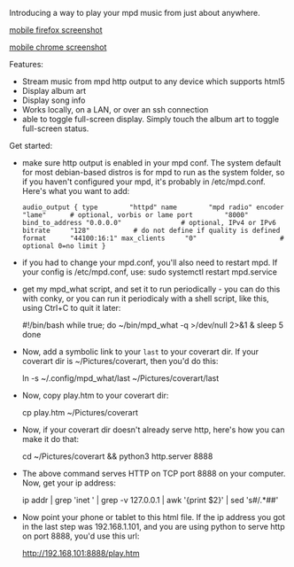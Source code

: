 Introducing a way to play your mpd music from just about anywhere.

[mobile firefox screenshot](screenshot-mobileff.png "mobile screenshot on firefox")

[mobile chrome screenshot](screenshot-mobilechrome.png "mobile screenshot on chrome")

Features:

  * Stream music from mpd http output to any device which supports html5
  * Display album art
  * Display song info
  * Works locally, on a LAN, or over an ssh connection
  * able to toggle full-screen display. Simply touch the album art to toggle full-screen status.

Get started:

  * make sure http output is enabled in your mpd conf. The system default for most debian-based distros is for mpd to run as the system folder, so if you haven't configured your mpd, it's probably in /etc/mpd.conf. Here's what you want to add: 

    `audio_output {
    	type		"httpd"
    	name		"mpd radio"
    	encoder		"lame"		# optional, vorbis or lame
    	port		"8000"
    	bind_to_address "0.0.0.0"               # optional, IPv4 or IPv6
    	bitrate		"128"			# do not define if quality is defined
    	format		"44100:16:1"
    	max_clients     "0"                     # optional 0=no limit
    }`

  * if you had to change your mpd.conf, you'll also need to restart mpd. If your config is /etc/mpd.conf, use:
      sudo systemctl restart mpd.service

  * get my mpd_what script, and set it to run periodically - you can do this with conky, or you can run it periodicaly with a shell script, like this, using Ctrl+C to quit it later:

    #!/bin/bash
    while true; do
      ~/bin/mpd_what -q >/dev/null 2>&1 &
      sleep 5
    done

  * Now, add a symbolic link to your `last` to your coverart dir. If your coverart dir is ~/Pictures/coverart, then you'd do this:

      ln -s ~/.config/mpd_what/last ~/Pictures/coverart/last

  * Now, copy play.htm to your coverart dir:

      cp play.htm ~/Pictures/coverart

  * Now, if your coverart dir doesn't already serve http, here's how you can make it do that:

      cd ~/Pictures/coverart && python3 http.server 8888

  * The above command serves HTTP on TCP port 8888 on your computer. Now, get your ip address:

      ip addr | grep 'inet ' | grep -v 127.0.0.1 | awk '{print $2}' | sed 's#/.*##'

  * Now point your phone or tablet to this html file. If the ip address you got in the last step was 192.168.1.101, and you are using python to serve http on port 8888, you'd use this url:

      http://192.168,101:8888/play.htm
    
